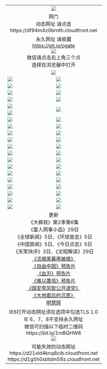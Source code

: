 ﻿<table>
  <tr></tr>
  <tr><td colspan=2 align=center><img src="https://cloud.githubusercontent.com/assets/11880933/13434984/f430fae2-e012-11e5-814f-c2df1e82b247.jpg" /></td></tr>
  <tr><td colspan=2 align=center>网门<br>动态网址 请点击
<br>https://df94m4z0brnth.cloudfront.net
    </td>
  </tr>
  <tr>
    <td colspan=2 align=center>永久网址 请收藏<br/><a href="https://git.io/ogate" target="_blank">https://git.io/ogate</a><br/><a href="https://df94m4z0brnth.cloudfront.net/Up/0WMGDL2.png" target="_blank"><img src="https://df94m4z0brnth.cloudfront.net/Up/0WMGD2.png"/></a>
    <br>微信请点击右上角三个点<br>选择在浏览器中打开<br></td>
  </tr>
  <tr>
    <td colspan=2 align=center><a href="https://df94m4z0brnth.cloudfront.net/ogUP.aspx?name=0oGate.apk" target="_blank"><img src="https://df94m4z0brnth.cloudfront.net/Up/0WMAZ.jpg" /></a></td>
  </tr>
  <tr>
    <td><a href="https://df94m4z0brnth.cloudfront.net/ogNice.aspx" target="_blank"><img src="https://df94m4z0brnth.cloudfront.net/Up/0WCYY.jpg" /></a></td>
    <td><a href="https://df94m4z0brnth.cloudfront.net/onCO.aspx?ob=600%E4%BA%8B%E7%89%A9&op=%E5%A2%9E%E5%88%A0%E6%94%B9&args=WH1~%23%E7%B1%BB%E5%9E%8B6%E6%96%B0%E9%97%BB%7c%23%E7%B1%BB%E5%9E%8B6%E8%AF%84%E8%AE%BA&mode=" target="_blank"><img src="https://df94m4z0brnth.cloudfront.net/Up/0WZTT.jpg" /></a></td> 
  </tr>
  <tr>
    <td><a href="https://df94m4z0brnth.cloudfront.net/ogDY.aspx" target="_blank"><img src="https://df94m4z0brnth.cloudfront.net/Up/0FK.jpg" /></a></td>
    <td><a href="https://df94m4z0brnth.cloudfront.net/ogST.aspx" target="_blank"><img src="https://df94m4z0brnth.cloudfront.net/Up/0ST.jpg" /></a></td> 
  </tr>
  <tr>
    <!--td rowspan=2><a href="https://df94m4z0brnth.cloudfront.net/ogUP.aspx?name=WJ.mp4&count=T:1,480P:1" target="_blank"><img src="https://df94m4z0brnth.cloudfront.net/Up/WJ.jpg" /></a></td-->
    <td><a href="https://df94m4z0brnth.cloudfront.net/ogUP.aspx?name=11DKC.mp4&count=T:2,2:6,1:16&from=github" target="_blank"><img src="https://df94m4z0brnth.cloudfront.net/Up/11DKC.jpg" /></a></td> 
    <td><div><a href="https://df94m4z0brnth.cloudfront.net/ogUP.aspx?name=LRWS.mp4&count=7B:8,6B:44,5A:10,5B:35,4A:14,4B:19,3A:10,3B:26,2A:16,2B:21,1A:23,1B:29&current=7B:8" target="_blank"><img src="https://df94m4z0brnth.cloudfront.net/Up/LRWS.jpg" /></a></td>
   </tr>
  <tr>
    <td><a href="https://df94m4z0brnth.cloudfront.net/ogUP.aspx?name=LRSH.mp4&count=W:13,2:10" target="_blank"><img src="https://df94m4z0brnth.cloudfront.net/Up/LRSH.jpg" /></a></td>
    <td><a href="https://df94m4z0brnth.cloudfront.net/ogNiceVedio.aspx" target="_blank"><img src="https://df94m4z0brnth.cloudfront.net/Up/TGKDY.jpg" /></a></td>
  </tr>
  <tr>
    <td><a href="https://df94m4z0brnth.cloudfront.net/ogUP.aspx?name=JQR.mp4&count=2" target="_blank"><img src="https://df94m4z0brnth.cloudfront.net/Up/JQR.jpg" /></a></td>   
    <td rowspan=2><a href="https://df94m4z0brnth.cloudfront.net/ogUP.aspx?name=JP.mp4&count=9" target="_blank"><img src="https://df94m4z0brnth.cloudfront.net/Up/JP.jpg" /></td>
  </tr>
  <tr>
    <td><a href="https://df94m4z0brnth.cloudfront.net/ogUP.aspx?name=WH.mp4" target="_blank"><img src="https://df94m4z0brnth.cloudfront.net/Up/WH.jpg" /></a></td>
  </tr>
  <tr>
    <td><a href="https://df94m4z0brnth.cloudfront.net/ogUP.aspx?name=SSZJ.mp4&count=SP:6,480P:9" target="_blank"><img src="https://df94m4z0brnth.cloudfront.net/Up/SSZJ.jpg" /></a></td>
    <td><a href="https://df94m4z0brnth.cloudfront.net/ogUP.aspx?name=ZY.mp4&count=2015:16" target="_blank"><img src="https://df94m4z0brnth.cloudfront.net/Up/ZY.jpg" /></a</td>
  </tr>
  <tr>
    <td><a href="https://df94m4z0brnth.cloudfront.net/ogUP.aspx?name=XTFY.mp4&count=B:2,A:24" target="_blank"><img src="https://df94m4z0brnth.cloudfront.net/Up/XTFY.jpg" /></a></td>
    <td><a href="https://df94m4z0brnth.cloudfront.net/ogUP.aspx?name=1XQK.mp4&count=13" target="_blank"><img src="https://df94m4z0brnth.cloudfront.net/Up/1XQK.jpg" /></a</td>
  </tr>
  <tr>
    <td><a href="https://df94m4z0brnth.cloudfront.net/ogUP.aspx?name=1LYF.mp4&count=2" target="_blank"><img src="https://df94m4z0brnth.cloudfront.net/Up/1LYF0.jpg" /></a></td>
    <td><a href="https://df94m4z0brnth.cloudfront.net/ogUP.aspx?name=1ZGC.mp4&count=6" target="_blank"><img src="https://df94m4z0brnth.cloudfront.net/Up/1ZGC0.jpg" /></a></td>
  </tr>
  <tr>
    <td><a href="https://df94m4z0brnth.cloudfront.net/ogUP.aspx?name=1ZKM.mp4&count=3&current=3" target="_blank"><img src="https://df94m4z0brnth.cloudfront.net/Up/1ZKM0.jpg" /></a></td>  
    <td><a href="https://df94m4z0brnth.cloudfront.net/ogUP.aspx?name=1WWY.mp4&count=6&current=6" target="_blank"><img src="https://df94m4z0brnth.cloudfront.net/Up/1WWY0.jpg" /></a></td>
  </tr>
  <tr>
    <td><a href="https://df94m4z0brnth.cloudfront.net/ogUP.aspx?name=10JGY.mp4&count=3" target="_blank"><img src="https://df94m4z0brnth.cloudfront.net/Up/10JGY0.jpg" /></a></td>
    <td><a href="https://df94m4z0brnth.cloudfront.net/ogUP.aspx?name=10CYS.mp4&count=2" target="_blank"><img src="https://df94m4z0brnth.cloudfront.net/Up/10CYS0.jpg" /></a></td>
  </tr>
  <tr>
    <td><a href="https://df94m4z0brnth.cloudfront.net/ogUP.aspx?name=4SQQ.mp4&count=201603:5,201602:20,201601:21&current=201603:5" target="_blank"><img src="https://df94m4z0brnth.cloudfront.net/Up/4SQQ0.jpg"/></a></td>
    <td><a href="https://df94m4z0brnth.cloudfront.net/ogUP.aspx?name=4SHQ.mp4&count=201603:5,201602:27,201601:28&current=201603:5" target="_blank"><img src="https://df94m4z0brnth.cloudfront.net/Up/4SHQ0.jpg"/></a></td>
  </tr>
  <tr>
    <td><a href="https://df94m4z0brnth.cloudfront.net/ogUP.aspx?name=4SZG.mp4&count=201603:5,201602:21,201601:23&current=201603:5" target="_blank"><img src="https://df94m4z0brnth.cloudfront.net/Up/4SZG0.jpg"/></a></td>
    <td><a href="https://df94m4z0brnth.cloudfront.net/ogUP.aspx?name=4SDJ.mp4&count=201603A:5,201603B:4,201602A:24,201602B:7,201601A:48,201601B:6&current=201603A:5" target="_blank"><img src="https://df94m4z0brnth.cloudfront.net/Up/4SDJ0.jpg"/></a></td>
  </tr>
  <tr>
    <td><a href="https://df94m4z0brnth.cloudfront.net/ogUP.aspx?name=4CTX.mp4&count=201603:1,201602:3,201601:4&current=201603:1" target="_blank"><img src="https://df94m4z0brnth.cloudfront.net/Up/4CTX0.jpg"/></a></td>
    <td><a href="https://df94m4z0brnth.cloudfront.net/ogUP.aspx?name=4CWZ.mp4&count=201602:4,201601:4&current=201602:4" target="_blank"><img src="https://df94m4z0brnth.cloudfront.net/Up/4CWZ0.jpg"/></a></td>
  </tr>
  <tr>
    <td><a href="https://df94m4z0brnth.cloudfront.net/onUP.aspx?name=https://d2t6x1lwzcff38.cloudfront.net/" target="_blank"><img src="https://df94m4z0brnth.cloudfront.net/Up/0DTW.jpg"/></a></td>
    <td><a href="https://df94m4z0brnth.cloudfront.net/onUP.aspx?name=https://d240ns8up8earz.cloudfront.net/acenter/" target="_blank"><img src="https://df94m4z0brnth.cloudfront.net/Up/0TDW.jpg" /></a></td>
  </tr>
  <tr>
    <td><a href="https://df94m4z0brnth.cloudfront.net/onUP.aspx?name=https://d4508d6vomz2p.cloudfront.net/gb/nsc413.htm" target="_blank"><img src="https://df94m4z0brnth.cloudfront.net/Up/0DJY.jpg" /></a></td>
    <td><a href="https://df94m4z0brnth.cloudfront.net/onUP.aspx?name=https://d3bxwq7vzudb5l.cloudfront.net/xtr/gb/prog204.html" target="_blank"><img src="https://df94m4z0brnth.cloudfront.net/Up/0XTR.jpg" /></a></td>
  </tr>
  <tr>
    <td><a href="https://df94m4z0brnth.cloudfront.net/onUP.aspx?name=https://d3aj00iefsmfgc.cloudfront.net/" target="_blank"><img src="https://df94m4z0brnth.cloudfront.net/Up/0MHW.jpg" /></a></td>
    <td><a href="https://df94m4z0brnth.cloudfront.net/onUP.aspx?name=https://d1lcj91uv80klr.cloudfront.net/" target="_blank"><img src="https://df94m4z0brnth.cloudfront.net/Up/0ZJW.jpg" /></a></td>
  </tr>
  <tr>
    <td><a href="https://df94m4z0brnth.cloudfront.net/ogUP.aspx?name=0FG.zip" target="_blank"><img src="https://df94m4z0brnth.cloudfront.net/Up/0FG.jpg" /></a></td>
    <td><a href="https://df94m4z0brnth.cloudfront.net/ogUP.aspx?name=0FGA.apk" target="_blank"><img src="https://df94m4z0brnth.cloudfront.net/Up/0FGA.jpg" /></a></td>
  </tr>
  <tr>
    <td><a href="https://df94m4z0brnth.cloudfront.net/ogUP.aspx?name=0U.zip" target="_blank"><img src="https://df94m4z0brnth.cloudfront.net/Up/0U.jpg" /></a></td>
    <td><a href="https://df94m4z0brnth.cloudfront.net/ogUP.aspx?name=0UA.apk" target="_blank"><img src="https://df94m4z0brnth.cloudfront.net/Up/0UA.jpg" /></a></td>
  </tr>
  <tr>
    <td><a href="https://df94m4z0brnth.cloudfront.net/ogUP.aspx?name=0iPPOTV.zip" target="_blank"><img src="https://df94m4z0brnth.cloudfront.net/Up/0iPPOTV.jpg" /></a></td>
    <td><a href="https://df94m4z0brnth.cloudfront.net/ogUP.aspx?name=0iNTD.apk" target="_blank"><img src="https://df94m4z0brnth.cloudfront.net/Up/0iNTD.jpg" /></a></td>
  </tr>
  <tr>
    <td colspan=2 align=center>更新<br>
      《大裤衩》第2季第6集<br>
      《雷人网事小品》29日<br>
      《全球新闻》5日、《环球直击》5日<br>
      《中国禁闻》5日、《今日点击》5日<br>
      《天笑快评》3日、《文昭解读》29日<br>
      <a href="https://df94m4z0brnth.cloudfront.net/ogUP.aspx?name=SSZJ480P9.mp4" target="_blank">《活摘黑幕再被揭》</a><br>
      <a href="https://df94m4z0brnth.cloudfront.net/ogUP.aspx?name=11ZYZG0.mp4" target="_blank">《自由中国》预告片</a><br>
      <a href="https://df94m4z0brnth.cloudfront.net/ogUP.aspx?name=11XR.mp4" target="_blank">《血刃》预告片</a><br>
      <a href="https://df94m4z0brnth.cloudfront.net/ogUP.aspx?name=11NYZX.mp4&count=2" target="_blank">《难以置信》预告片</a><br>
      <a href="https://df94m4z0brnth.cloudfront.net/ogUP.aspx?name=4LFZ.mp4" target="_blank">《国安李凤智公开退党》</a><br>
      <a href="https://df94m4z0brnth.cloudfront.net/ogUP.aspx?name=4DDZHDCS.mp4" target="_blank">《大地震后的沉思》</a><br>
      <a href="https://df94m4z0brnth.cloudfront.net/onUP.aspx?name=https://www.minghui.org/" target="_blank">明慧网</a></td>
    </td>
  </tr>
  <tr>
    <td colspan=2 align=center>IE6打开动态网址须在选项中勾选TLS 1.0<br/>IE 6、7、8不支持永久网址<br/>
      微信可扫描以下临时二维码<br/>https://bit.ly/1mBQHW8<br/><a href="https://df94m4z0brnth.cloudfront.net/Up/0WMGDL3.png" target="_blank"><img src="https://df94m4z0brnth.cloudfront.net/Up/0WMGD3.png"/></a><br>
  </tr>
  <tr>
    <td colspan=2 align=center>可能失效的动态网址
<br>https://d21xld4knq8cib.cloudfront.net
<br>https://d1g5h0sbtdm59z.cloudfront.net
    </td>
  </tr>
</table>
